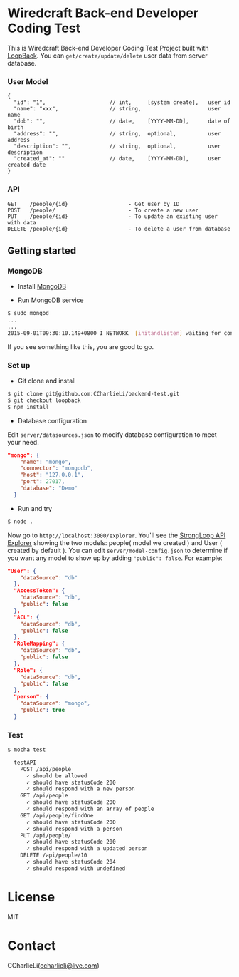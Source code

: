 # Wiredcraft Back-end Developer Coding Test

This is Wiredcraft Back-end Developer Coding Test Project built with [LoopBack](http://loopback.io). You can `get/create/update/delete` user data from server database.


### User Model

```
{
  "id": "1",                    // int,     [system create],   user id
  "name": "xxx",                // string,                     user name
  "dob": "",                    // date,    [YYYY-MM-DD],      date of birth
  "address": "",                // string,  optional,          user address
  "description": "",            // string,  optional,          user description
  "created_at": ""              // date,    [YYYY-MM-DD],      user created date
}
```

### API

```
GET    /people/{id}                   - Get user by ID
POST   /people/                       - To create a new user
PUT    /people/{id}                   - To update an existing user with data
DELETE /people/{id}                   - To delete a user from database
```


## Getting started

### MongoDB

- Install [MongoDB](http://docs.mongodb.org/manual/)

- Run MongoDB service

```bash
$ sudo mongod
...
...
2015-09-01T09:30:10.149+0800 I NETWORK  [initandlisten] waiting for connections on port 27017
```

If you see something like this, you are good to go.

### Set up

- Git clone and install

```bash
$ git clone git@github.com:CCharlieLi/backend-test.git 
$ git checkout loopback
$ npm install
```

- Database configuration

Edit `server/datasources.json` to modify database configuration to meet your need.

```json
"mongo": {
    "name": "mongo",
    "connector": "mongodb", 
    "host": "127.0.0.1",   
    "port": 27017,        
    "database": "Demo"    
  }
```

- Run and try

```bash
$ node .
```

Now go to `http://localhost:3000/explorer`.  You'll see the [StrongLoop API Explorer](https://docs.strongloop.com/display/public/LB/Use+API+Explorer) showing the two models: people( model we created ) and User ( created by default ). You can edit `server/model-config.json` to determine if you want any model to show up by adding `"public": false`. For example:

```json
"User": {
    "dataSource": "db"
  },
  "AccessToken": {
    "dataSource": "db",
    "public": false
  },
  "ACL": {
    "dataSource": "db",
    "public": false
  },
  "RoleMapping": {
    "dataSource": "db",
    "public": false
  },
  "Role": {
    "dataSource": "db",
    "public": false
  },
  "person": {
    "dataSource": "mongo",
    "public": true
  }
```

### Test

```bash
$ mocha test

  testAPI
    POST /api/people
      ✓ should be allowed
      ✓ should have statusCode 200
      ✓ should respond with a new person
    GET /api/people
      ✓ should have statusCode 200
      ✓ should respond with an array of people
    GET /api/people/findOne
      ✓ should have statusCode 200
      ✓ should respond with a person
    PUT /api/people/
      ✓ should have statusCode 200
      ✓ should respond with a updated person
    DELETE /api/people/10
      ✓ should have statusCode 204
      ✓ should respond with undefined
```



# License

MIT

# Contact

CCharlieLi(ccharlieli@live.com)